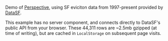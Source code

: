 Demo of [Perspective](https://github.com/finos/perspective), using SF eviciton data
from 1997-present provided by
[DataSF](https://data.sfgov.org/Housing-and-Buildings/Eviction-Notices/5cei-gny5).

This example has no server component, and connects directly to DataSF's public API from
your browser. These 44,311 rows are ~2.5mb gzipped (at time of writing), but are
cached in `LocalStorage` on subsequent page visits.
